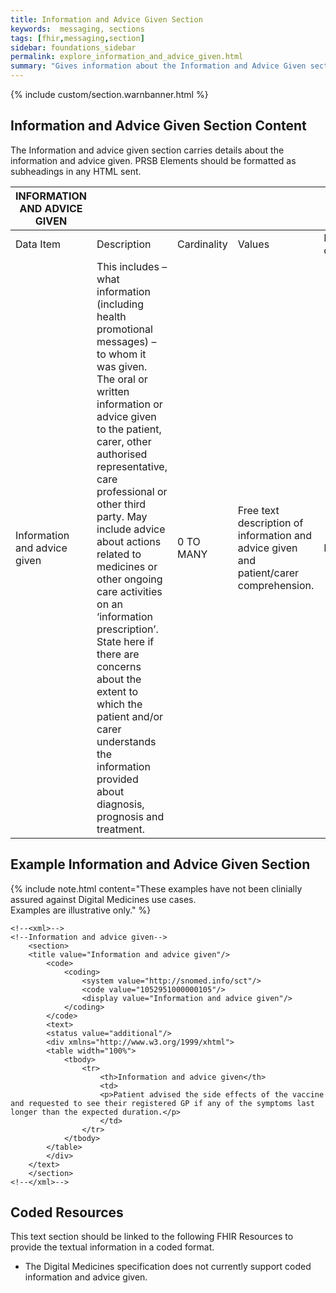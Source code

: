 ```yaml
---
title: Information and Advice Given Section
keywords:  messaging, sections
tags: [fhir,messaging,section]
sidebar: foundations_sidebar
permalink: explore_information_and_advice_given.html
summary: "Gives information about the Information and Advice Given section"
---
```


{% include custom/section.warnbanner.html %}

## Information and Advice Given Section Content ##
The Information and advice given section carries details about the information and advice given. PRSB Elements should be formatted as subheadings in any HTML sent.

| INFORMATION   AND ADVICE GIVEN |                                                                                                                                                                                                                                                                                                                                                                                                                                                                                                                                                                                       |             |                                                                                            |                                  |                          |
|--------------------------------|---------------------------------------------------------------------------------------------------------------------------------------------------------------------------------------------------------------------------------------------------------------------------------------------------------------------------------------------------------------------------------------------------------------------------------------------------------------------------------------------------------------------------------------------------------------------------------------|-------------|--------------------------------------------------------------------------------------------|----------------------------------|--------------------------|
| Data   Item                    | Description                                                                                                                                                                                                                                                                                                                                                                                                                                                                                                                                                                           | Cardinality | Values                                                                                     | Mandatory/required/     optional | FHIR Target              |
| Information and advice given   | This   includes     – what information (including health promotional messages)     – to whom it was given.          The oral or written information or advice given to the patient,     carer, other authorised representative, care professional or other third   party. May include advice about actions related to     medicines or other ongoing care activities on an ‘information     prescription’. State here if there are concerns about the extent     to which the patient and/or carer understands the information     provided about diagnosis, prognosis and treatment. | 0 TO MANY   | Free   text description of information and advice given and patient/carer   comprehension. | Required                         | Composition.section.text |

##  Example Information and Advice Given Section ##

{% include note.html content="These examples have not been clinially assured against Digital Medicines use cases.<br/>Examples are illustrative only." %}

```
<!--<xml>-->
<!--Information and advice given-->
	<section>
	<title value="Information and advice given"/>
		<code>
			<coding>
				<system value="http://snomed.info/sct"/>
				<code value="1052951000000105"/>
				<display value="Information and advice given"/>
			</coding>
		</code>
		<text>
		<status value="additional"/>
		<div xmlns="http://www.w3.org/1999/xhtml">
		<table width="100%">
			<tbody>
				<tr>
					<th>Information and advice given</th>
					<td>
					<p>Patient advised the side effects of the vaccine and requested to see their registered GP if any of the symptoms last longer than the expected duration.</p>
					</td>
				</tr>
			</tbody>
		</table>
		</div>
	</text>
	</section>
<!--</xml>-->
```

## Coded Resources ##

This text section should be linked to the following FHIR Resources to provide the textual information in a coded format.

- The Digital Medicines specification does not currently support coded information and advice given.

 








